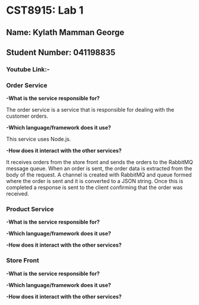 # CST8915: Lab 1

## Name: Kylath Mamman George

## Student Number: 041198835

### Youtube Link:-

### Order Service

**-What is the service responsible for?**

The order service is a service that is responsible for dealing with the customer orders.

**-Which language/framework does it use?**

This service uses Node.js.

**-How does it interact with the other services?**

It receives orders from the store front and sends the orders to the RabbitMQ message queue. When an order is sent, the order data is extracted from the body of the request. A channel is created with RabbitMQ and queue formed where the order is sent and it is converted to a JSON string. Once this is completed a response is sent to the client confirming that the order was received.

### Product Service

**-What is the service responsible for?**
   
**-Which language/framework does it use?**

**-How does it interact with the other services?**

### Store Front

**-What is the service responsible for?**

**-Which language/framework does it use?**

**-How does it interact with the other services?**
